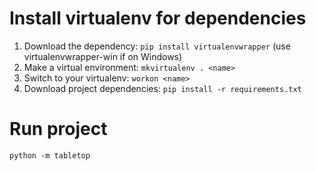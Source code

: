 # Install virtualenv for dependencies
1. Download the dependency: `pip install virtualenvwrapper` (use virtualenvwrapper-win if on Windows)
2. Make a virtual environment: `mkvirtualenv . <name>`
3. Switch to your virtualenv: `workon <name>`
4. Download project dependencies: `pip install -r requirements.txt`

# Run project
`python -m tabletop`

